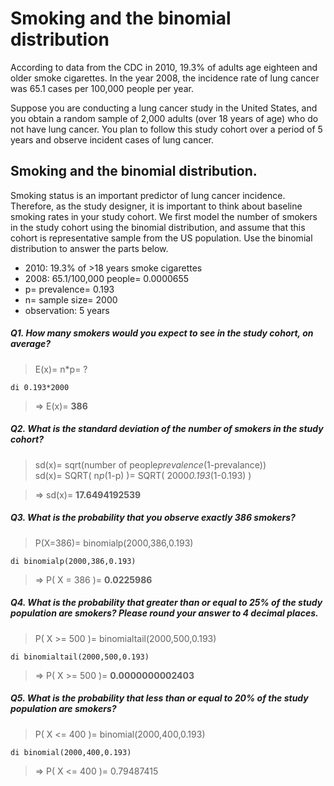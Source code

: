 # Smoking and the binomial distribution
According to data from the CDC in 2010, 19.3% of adults age eighteen and older smoke cigarettes. In the year 2008, the incidence rate of lung cancer was 65.1 cases per 100,000 people per year.

Suppose you are conducting a lung cancer study in the United States, and you obtain a random sample of 2,000 adults (over 18 years of age) who do not have lung cancer. You plan to follow this study cohort over a period of 5 years and observe incident cases of lung cancer.

## Smoking and the binomial distribution. 
Smoking status is an important predictor of lung cancer incidence. Therefore, as the study designer, it is important to think about baseline smoking rates in your study cohort. We first model the number of smokers in the study cohort using the binomial distribution, and assume that this cohort is representative sample from the US population. Use the binomial distribution to answer the parts below. 

 * 2010: 19.3% of >18 years smoke cigarettes
 * 2008: 65.1/100,000 people= 0.0000655
 * p= prevalence= 0.193
 * n= sample size= 2000
 * observation: 5 years

##### Q1. How many smokers would you expect to see in the study cohort, on average? #####
	   
>	E(x)= n*p= ?  

	di 0.193*2000  

>	=> E(x)= **386**

##### Q2. What is the standard deviation of the number of smokers in the study cohort? #####
	   
>	sd(x)= sqrt(number of people*prevalence*(1-prevalance))  
>	sd(x)= SQRT( n*p*(1-p) )= SQRT( 2000*0.193*(1-0.193) )  

>	=> sd(x)= **17.6494192539**

##### Q3. What is the probability that you observe exactly 386 smokers? #####
	   
>	P(X=386)= binomialp(2000,386,0.193)  

	di binomialp(2000,386,0.193)

>	=> P( X = 386 )= **0.0225986**

##### Q4. What is the probability that greater than or equal to 25% of the study population are smokers? Please round your answer to 4 decimal places. #####
	   
>	P( X >= 500 )= binomialtail(2000,500,0.193)  

	di binomialtail(2000,500,0.193)  

>	=> P( X >= 500 )= **0.0000000002403**

##### Q5. What is the probability that less than or equal to 20% of the study population are smokers? #####
	   
>	P( X <= 400 )= binomial(2000,400,0.193)  

	di binomial(2000,400,0.193)  

>	=> P( X <= 400 )= 0.79487415

